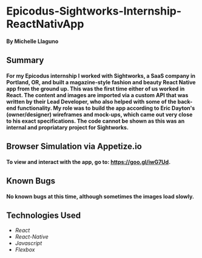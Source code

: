 # Epicodus-Sightworks-Internship-ReactNativApp
#### By **Michelle Llaguno**

## Summary
#### For my Epicodus internship I worked with Sightworks, a SaaS company in Portland, OR, and built a magazine-style fashion and beauty React Native app from the ground up. This was the first time either of us worked in React. The content and images are imported via a custom API that was written by their Lead Developer, who also helped with some of the back-end functionality. My role was to build the app according to Eric Dayton's (owner/designer) wireframes and mock-ups, which came out very close to his exact specifications. The code cannot be shown as this was an internal and propriatary project for Sightworks.  

## Browser Simulation via Appetize.io
#### To view and interact with the app, go to: https://goo.gl/iwG7Ud. 

## Known Bugs
#### No known bugs at this time, although sometimes the images load slowly. 

## Technologies Used
* _React_
* _React-Native_
* _Javascript_
* _Flexbox_
